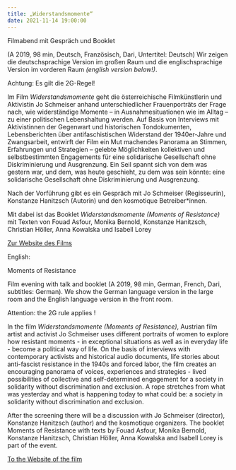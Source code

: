 ```yaml
---
title: „Widerstandsmomente“
date: 2021-11-14 19:00:00
---
```

Filmabend mit Gespräch und Booklet 

(A 2019, 98 min, Deutsch, Französisch, Dari, Untertitel: Deutsch)
Wir zeigen die deutschsprachige Version im großen Raum und die englischsprachige Version im vorderen Raum *(english version below!)*. 

Achtung: Es gilt die 2G-Regel! 

Im Film *Widerstandsmomente* geht die österreichische Filmkünstlerin und Aktivistin Jo Schmeiser anhand unterschiedlicher Frauenporträts der Frage nach, wie widerständige Momente – in Ausnahmesituationen wie im Alltag – zu einer politischen Lebenshaltung werden. Auf Basis von Interviews mit Aktivistinnen der Gegenwart und historischen Tondokumenten, Lebensberichten über antifaschistischen Widerstand der 1940er-Jahre und Zwangsarbeit, entwirft der Film ein Mut machendes Panorama an Stimmen, Erfahrungen und Strategien – gelebte Möglichkeiten kollektiven und selbstbestimmten Engagements für eine solidarische Gesellschaft ohne Diskriminierung und Ausgrenzung. Ein Seil spannt sich von dem was gestern war, und dem, was heute geschieht, zu dem was sein könnte: eine solidarische Gesellschaft ohne Diskriminierung und Ausgrenzung. 

Nach der Vorführung gibt es ein Gespräch mit Jo Schmeiser (Regisseurin), Konstanze Hanitzsch (Autorin) und den kosmotique Betreiber\*innen.  
 
Mit dabei ist das Booklet *Widerstandsmomente (Moments of Resistance)* mit Texten von Fouad Asfour, Monika Bernold, Konstanze Hanitzsch, Christian Höller, Anna Kowalska und Isabell Lorey 

[Zur Website des Films](http://www.widerstandsmomente.at/de/film/inhalt/)


English:

Moments of Resistance 

Film evening with talk and booklet 
(A 2019, 98 min, German, French, Dari, subtitles: German).
We show the German language version in the large room and the English language version in the front room. 

Attention: the 2G rule applies ! 

In the film *Widerstandsmomente (Moments of Resistance)*, Austrian film artist and activist Jo Schmeiser uses different portraits of women to explore how resistant moments - in exceptional situations as well as in everyday life - become a political way of life. On the basis of interviews with contemporary activists and historical audio documents, life stories about anti-fascist resistance in the 1940s and forced labor, the film creates an encouraging panorama of voices, experiences and strategies - lived possibilities of collective and self-determined engagement for a society in solidarity without discrimination and exclusion. A rope stretches from what was yesterday and what is happening today to what could be: a society in solidarity without discrimination and exclusion. 

After the screening there will be a discussion with Jo Schmeiser (director), Konstanze Hanitzsch (author) and the kosmotique organizers. 
The booklet Moments of Resistance with texts by Fouad Asfour, Monika Bernold, Konstanze Hanitzsch, Christian Höller, Anna Kowalska and Isabell Lorey is part of the event. 

[To the Website of the film](http://www.widerstandsmomente.at/en/film/content/)
